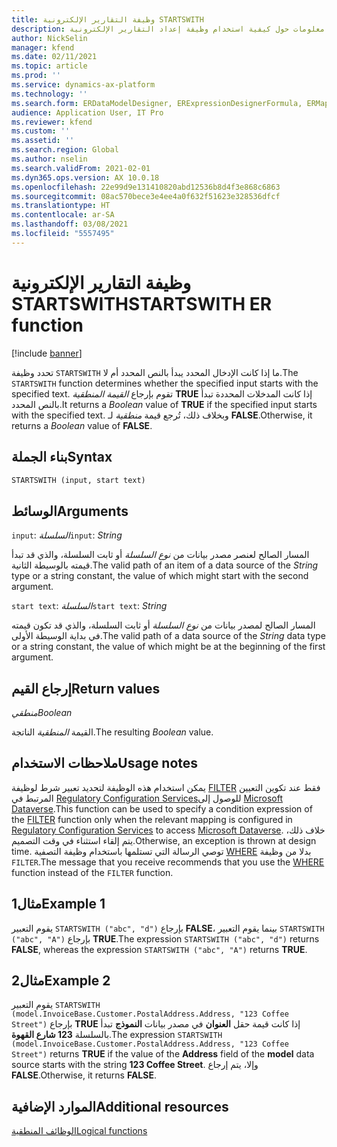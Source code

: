 ```yaml
---
title: وظيفة التقارير الإلكترونية STARTSWITH
description: يوفر هذا الموضوع معلومات حول كيفية استخدام وظيفة إعداد التقارير الإلكترونية STARTSWITH.
author: NickSelin
manager: kfend
ms.date: 02/11/2021
ms.topic: article
ms.prod: ''
ms.service: dynamics-ax-platform
ms.technology: ''
ms.search.form: ERDataModelDesigner, ERExpressionDesignerFormula, ERMappedFormatDesigner, ERModelMappingDesigner
audience: Application User, IT Pro
ms.reviewer: kfend
ms.custom: ''
ms.assetid: ''
ms.search.region: Global
ms.author: nselin
ms.search.validFrom: 2021-02-01
ms.dyn365.ops.version: AX 10.0.18
ms.openlocfilehash: 22e99d9e131410820abd12536b8d4f3e868c6863
ms.sourcegitcommit: 08ac570bece3e4ee4a0f632f51623e328536dfcf
ms.translationtype: HT
ms.contentlocale: ar-SA
ms.lasthandoff: 03/08/2021
ms.locfileid: "5557495"
---
```

# <a name="startswith-er-function"></a><span data-ttu-id="eeb2c-103">وظيفة التقارير الإلكترونية STARTSWITH</span><span class="sxs-lookup"><span data-stu-id="eeb2c-103">STARTSWITH ER function</span></span>

[!include [banner](../includes/banner.md)]

<span data-ttu-id="eeb2c-104">تحدد وظيفة `STARTSWITH` ما إذا كانت الإدخال المحدد يبدأ بالنص المحدد أم لا.</span><span class="sxs-lookup"><span data-stu-id="eeb2c-104">The `STARTSWITH` function determines whether the specified input starts with the specified text.</span></span> <span data-ttu-id="eeb2c-105">تقوم بإرجاع *القيمة المنطقية* **TRUE** إذا كانت المدخلات المحددة تبدأ بالنص المحدد.</span><span class="sxs-lookup"><span data-stu-id="eeb2c-105">It returns a *Boolean* value of **TRUE** if the specified input starts with the specified text.</span></span> <span data-ttu-id="eeb2c-106">وبخلاف ذلك، تُرجع قيمة *منطقية* لـ **FALSE**.</span><span class="sxs-lookup"><span data-stu-id="eeb2c-106">Otherwise, it returns a *Boolean* value of **FALSE**.</span></span>

## <a name="syntax"></a><span data-ttu-id="eeb2c-107">بناء الجملة</span><span class="sxs-lookup"><span data-stu-id="eeb2c-107">Syntax</span></span>

```vb
STARTSWITH (input, start text)
```

## <a name="arguments"></a><span data-ttu-id="eeb2c-108">الوسائط</span><span class="sxs-lookup"><span data-stu-id="eeb2c-108">Arguments</span></span>

<span data-ttu-id="eeb2c-109">`input`: *السلسلة*</span><span class="sxs-lookup"><span data-stu-id="eeb2c-109">`input`: *String*</span></span>

<span data-ttu-id="eeb2c-110">المسار الصالح لعنصر مصدر بيانات من *نوع السلسلة* أو ثابت السلسلة، والذي قد تبدأ قيمته بالوسيطة الثانية.</span><span class="sxs-lookup"><span data-stu-id="eeb2c-110">The valid path of an item of a data source of the *String* type or a string constant, the value of which might start with the second argument.</span></span>

<span data-ttu-id="eeb2c-111">`start text`: *السلسلة*</span><span class="sxs-lookup"><span data-stu-id="eeb2c-111">`start text`: *String*</span></span>

<span data-ttu-id="eeb2c-112">المسار الصالح لمصدر بيانات من *نوع السلسلة* أو ثابت السلسلة، والذي قد تكون قيمته في بداية الوسيطة الأولى.</span><span class="sxs-lookup"><span data-stu-id="eeb2c-112">The valid path of a data source of the *String* data type or a string constant, the value of which might be at the beginning of the first argument.</span></span>

## <a name="return-values"></a><span data-ttu-id="eeb2c-113">إرجاع القيم</span><span class="sxs-lookup"><span data-stu-id="eeb2c-113">Return values</span></span>

<span data-ttu-id="eeb2c-114">*منطقي*</span><span class="sxs-lookup"><span data-stu-id="eeb2c-114">*Boolean*</span></span>

<span data-ttu-id="eeb2c-115">القيمة *المنطقية* الناتجة.</span><span class="sxs-lookup"><span data-stu-id="eeb2c-115">The resulting *Boolean* value.</span></span>

## <a name="usage-notes"></a><span data-ttu-id="eeb2c-116">ملاحظات الاستخدام</span><span class="sxs-lookup"><span data-stu-id="eeb2c-116">Usage notes</span></span>

<span data-ttu-id="eeb2c-117">يمكن استخدام هذه الوظيفة لتحديد تعبير شرط لوظيفة [FILTER](er-functions-list-filter.md) فقط عند تكوين التعيين المرتبط في [ Regulatory Configuration Services](../../../finance/localizations/rcs-globalization-feature.md)للوصول إلى [Microsoft Dataverse](../data-entities/data-integration-cds.md).</span><span class="sxs-lookup"><span data-stu-id="eeb2c-117">This function can be used to specify a condition expression of the [FILTER](er-functions-list-filter.md) function only when the relevant mapping is configured in [Regulatory Configuration Services](../../../finance/localizations/rcs-globalization-feature.md) to access [Microsoft Dataverse](../data-entities/data-integration-cds.md).</span></span> <span data-ttu-id="eeb2c-118">خلاف ذلك، يتم إلقاء استثناء في وقت التصميم.</span><span class="sxs-lookup"><span data-stu-id="eeb2c-118">Otherwise, an exception is thrown at design time.</span></span> <span data-ttu-id="eeb2c-119">توصي الرسالة التي تستلمها باستخدام وظيفة التصفية [WHERE](er-functions-list-where.md) بدلا من وظيفة `FILTER`.</span><span class="sxs-lookup"><span data-stu-id="eeb2c-119">The message that you receive recommends that you use the [WHERE](er-functions-list-where.md) function instead of the `FILTER` function.</span></span>

## <a name="example-1"></a><span data-ttu-id="eeb2c-120">مثال1</span><span class="sxs-lookup"><span data-stu-id="eeb2c-120">Example 1</span></span>

<span data-ttu-id="eeb2c-121">يقوم التعبير `STARTSWITH ("abc", "d")` بإرجاع **FALSE**، بينما يقوم التعبير `STARTSWITH ("abc", "A")` بإرجاع **TRUE**.</span><span class="sxs-lookup"><span data-stu-id="eeb2c-121">The expression `STARTSWITH ("abc", "d")` returns **FALSE**, whereas the expression `STARTSWITH ("abc", "A")` returns **TRUE**.</span></span>

## <a name="example-2"></a><span data-ttu-id="eeb2c-122">مثال2</span><span class="sxs-lookup"><span data-stu-id="eeb2c-122">Example 2</span></span>

<span data-ttu-id="eeb2c-123">يقوم التعبير `STARTSWITH (model.InvoiceBase.Customer.PostalAddress.Address, "123 Coffee Street")` بإرجاع **TRUE** إذا كانت قيمة حقل **العنوان** في مصدر بيانات **النموذج** تبدأ بالسلسلة **123 شارع القهوة**.</span><span class="sxs-lookup"><span data-stu-id="eeb2c-123">The expression `STARTSWITH (model.InvoiceBase.Customer.PostalAddress.Address, "123 Coffee Street")` returns **TRUE** if the value of the **Address** field of the **model** data source starts with the string **123 Coffee Street**.</span></span> <span data-ttu-id="eeb2c-124">وإلا، يتم إرجاع **FALSE**.</span><span class="sxs-lookup"><span data-stu-id="eeb2c-124">Otherwise, it returns **FALSE**.</span></span>

## <a name="additional-resources"></a><span data-ttu-id="eeb2c-125">الموارد الإضافية</span><span class="sxs-lookup"><span data-stu-id="eeb2c-125">Additional resources</span></span>

[<span data-ttu-id="eeb2c-126">الوظائف المنطقية</span><span class="sxs-lookup"><span data-stu-id="eeb2c-126">Logical functions</span></span>](er-functions-category-logical.md)
